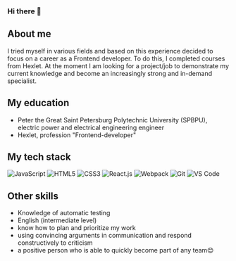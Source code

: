 ### Hi there 👋

## About me
I tried myself in various fields and based on this experience decided to focus on a career as a Frontend developer. To do this, I completed courses from Hexlet. At the moment I am looking for a project/job to demonstrate my current knowledge and become an increasingly strong and in-demand specialist.

## My education
- Peter the Great Saint Petersburg Polytechnic University (SPBPU), electric power and electrical engineering engineer
- Hexlet, profession "Frontend-developer"

## My tech stack
![JavaScript](https://img.shields.io/badge/-JavaScript-%23F7DF1C?style=flat-square&logo=javascript&logoColor=000000&labelColor=%23F7DF1C&color=%23FFCE5A)
![HTML5](https://img.shields.io/badge/-HTML5-%23E44D27?style=flat-square&logo=html5&logoColor=ffffff)
![CSS3](https://img.shields.io/badge/-CSS3-%231572B6?style=flat-square&logo=css3)
![React.js](https://img.shields.io/badge/-React.js-%23282C34?style=flat-square&logo=react)
![Webpack](https://img.shields.io/badge/-Webpack-%232C3A42?style=flat-square&logo=webpack)
![Git](https://img.shields.io/badge/-Git-%23F05032?style=flat-square&logo=git&logoColor=%23ffffff)
![VS Code](https://img.shields.io/badge/-VSCode-%23007ACC?style=flat-square&logo=visual-studio-code)

## Other skills
- Knowledge of automatic testing
- English (intermediate level)
- know how to plan and prioritize my work
- using convincing arguments in communication and respond constructively to criticism
- a positive person who is able to quickly become part of any team😊

<!--
**ivp9/ivp9** is a ✨ _special_ ✨ repository because its `README.md` (this file) appears on your GitHub profile.

Here are some ideas to get you started:

- 🔭 I’m currently working on ...
- 🌱 I’m currently learning ...
- 👯 I’m looking to collaborate on ...
- 🤔 I’m looking for help with ...
- 💬 Ask me about ...
- 📫 How to reach me: ...
- 😄 Pronouns: ...
- ⚡ Fun fact: ...
-->
